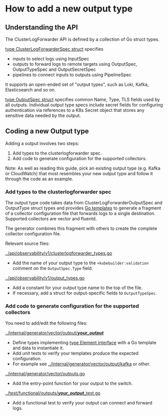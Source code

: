 # How to add a new output type

## Understanding the API

The ClusterLogForwarder API is defined by a collection of Go struct types.

[type ClusterLogForwarderSpec struct][cluster_log_forwarder] specifies
* inputs to select logs using InputSpec
* outputs to forward logs to remote targets using OutputSpec, OutputTypeSpec and OutputSecretSpec
* pipelines to connect inputs to outputs using PipelineSpec

It supports an open-ended set of "output types", such as Loki, Kafka, Elasticsearch and so on.

[type OutputSpec struct][cluster_log_forwarder] specifies common Name, Type, TLS fields used by all outputs. Individual output type specs include 
secret fields for configuring authentication via references to a K8s Secret object that stores any sensitive data needed by the output.


[api]: ../../api/observability/v1
[cluster_log_forwarder]: ../../api/observability/v1/clusterlogforwarder_types.go
[output_types]: ../../api/observability/v1/output_types.go

## Coding a new Output type

Adding a output involves two steps:
1. Add types to the clusterlogforwarder spec.
2. Add code to generate configuration for the supported collectors.

Note: As well as reading this guide, pick an existing output type (e.g. Kafka or CloudWatch) that most resembles your new output type and follow it through the code as an example.

### Add types to the clusterlogforwarder spec

The output type code takes data from ClusterLogForwarderOutputSpec and OutputType struct types and
provides [Go templates][template] to generate a fragment of a collector configuration file that
forwards logs to a single destination. Supported collectors are vector and fluentd.

The generator combines this fragment with others to create the complete collector configuration file.

Relevant source files:

[../api/observability/v1/clusterlogforwarder_types.go](../../api/observability/v1/clusterlog_forwarder_types.go)
* Add the name of your output type to the `+kubebuilder:validation` comment on the `OutputSpec.Type` field.

[../api/observability/v1/output_types.go](../../apis/observability/v1/output_types.go)
* Add a constant for your output type name to the top of the file.
* If necessary, add a struct for output-specific fields to `OutputTypeSpec`.


### Add code to generate configuration for the supported collectors

You need to add/edit the following files:

[../internal/generator/vector/output/***your_output***](../internal/generator/vector/output/)
* Define types implementing [type Element interface][generator] with a Go template and data to instantiate it.
* Add unit tests to verify your templates produce the expected configuration.
* For example see [../internal/generator/vector/output/kafka](../../internal/generator/vector/output/kafka) or other.

[../internal/generator/vector/outputs.go](../../internal/generator/vector/outputs.go)
* Add the entry-point function for your output to the switch.

[../test/functional/outputs/***your_output***_test.go](../../test/functional/outputs)
* Add a functional test to verify your output can connect and forward logs.

[generator]: /home/aconway/src/cluster-logging-operator/internal/generator/generator.go
[template]: https://pkg.go.dev/text/template
